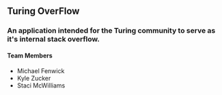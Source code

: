 ## Turing OverFlow

### An application intended for the Turing community to serve as it's internal stack overflow.

#### Team Members

* Michael Fenwick
* Kyle Zucker
* Staci McWilliams

